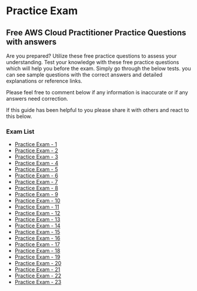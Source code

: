 # Practice Exam

## Free AWS Cloud Practitioner Practice Questions with answers

Are you prepared? Utilize these free practice questions to assess your understanding. Test your knowledge with these free practice questions which will help you before the exam. Simply go through the below tests. you can see sample questions with the correct answers and detailed explanations or reference links.

Please feel free to comment below if any information is inaccurate or if any answers need correction.

If this guide has been helpful to you please share it with others and react to this below.

### Exam List

- [Practice Exam - 1](./practice-exam-1.md)
- [Practice Exam - 2](./practice-exam-2.md)
- [Practice Exam - 3](./practice-exam-3.md)
- [Practice Exam - 4](./practice-exam-4.md)
- [Practice Exam - 5](./practice-exam-5.md)
- [Practice Exam - 6](./practice-exam-6.md)
- [Practice Exam - 7](./practice-exam-7.md)
- [Practice Exam - 8](./practice-exam-8.md)
- [Practice Exam - 9](./practice-exam-9.md)
- [Practice Exam - 10](./practice-exam-10.md)
- [Practice Exam - 11](./practice-exam-11.md)
- [Practice Exam - 12](./practice-exam-12.md)
- [Practice Exam - 13](./practice-exam-13.md)
- [Practice Exam - 14](./practice-exam-14.md)
- [Practice Exam - 15](./practice-exam-15.md)
- [Practice Exam - 16](./practice-exam-16.md)
- [Practice Exam - 17](./practice-exam-17.md)
- [Practice Exam - 18](./practice-exam-18.md)
- [Practice Exam - 19](./practice-exam-19.md)
- [Practice Exam - 20](./practice-exam-20.md)
- [Practice Exam - 21](./practice-exam-21.md)
- [Practice Exam - 22](./practice-exam-22.md)
- [Practice Exam - 23](./practice-exam-23.md)

